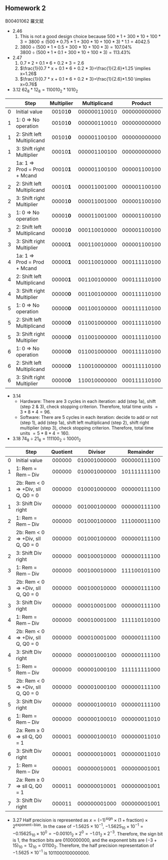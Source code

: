 ## Homework 2
B00401062 羅文斌

- 2.46
    1. This is not a good design choice because $500*1+300*10+100*3=3800≤(500*0.75*1+300*10+100*3)*1.1=4042.5$
    2. $3800÷(500*1*0.5+300*10+100*3)=107.04\%$ <br> $3800÷(500*1*0.1+300*10+100*3)=113.43\%$
- 2.47
    1. $0.7 * 2 + 0.1 * 6 + 0.2 * 3 = 2.6$
    2. $\frac{1}{0.7 * x + 0.1 * 6 + 0.2 * 3}=\frac{1}{2.6}*1.25 \implies x=1.26$
    3. $\frac{1}{0.7 * x + 0.1 * 6 + 0.2 * 3}=\frac{1}{2.6}*1.50 \implies x=0.76$
- 3.12
$62_8*12_8=110010_2*1010_2$

||Step|Multiplier|Multiplicand|Product|
|---------|----|:--------:|:----------:|:-----:|
|0|Initial value|00101<b>0</b>|000000110010|000000000000|
|1|1: 0 &rArr; No operation|00101<b>0</b>|000000110010|000000000000|
|1|2: Shift left Multiplicand|00101<b>0</b>|000001100100|000000000000|
|1|3: Shift right Multiplier|00010<b>1</b>|000001100100|000000000000|
|2|1a: 1 &rArr; Prod = Prod + Mcand|00010<b>1</b>|000001100100|000001100100|
|2|2: Shift left Multiplicand|00010<b>1</b>|000011001000|000001100100|
|2|3: Shift right Multiplier|00001<b>0</b>|000011001000|000001100100|
|3|1: 0 &rArr; No operation|00001<b>0</b>|000011001000|000001100100|
|3|2: Shift left Multiplicand|00001<b>0</b>|000110010000|000001100100|
|3|3: Shift right Multiplier|00000<b>1</b>|000110010000|000001100100|
|4|1a: 1 &rArr; Prod = Prod + Mcand|00000<b>1</b>|000110010000|000111110100|
|4|2: Shift left Multiplicand|00000<b>1</b>|001100100000|000111110100|
|4|3: Shift right Multiplier|00000<b>0</b>|001100100000|000111110100|
|5|1: 0 &rArr; No operation|00000<b>0</b>|001100100000|000111110100|
|5|2: Shift left Multiplicand|00000<b>0</b>|011001000000|000111110100|
|5|3: Shift right Multiplier|00000<b>0</b>|011001000000|000111110100|
|6|1: 0 &rArr; No operation|00000<b>0</b>|011001000000|000111110100|
|6|2: Shift left Multiplicand|00000<b>0</b>|110010000000|000111110100|
|6|3: Shift right Multiplier|00000<b>0</b>|110010000000|000111110100|

- 3.14
    - Hardware: There are 3 cycles in each iteration: add (step 1a), shift (step 2 & 3), check stopping criterion. Therefore, total time units $= 3*8*4=96$.
    - Software: There are 5 cycles in each iteration: decide to add or not (step 1), add (step 1a), shift left multiplicand (step 2), shift right multiplier (step 3), check stopping criterion. Therefore, total time units $= 5*8*4=160$.
- 3.18
$74_8÷21_8=111100_2÷10001_2$

||Step|Quotient|Divisor|Remainder|
|---------|----|:--------:|:----------:|:-----:|
|0|Initial value|000000|010001000000|000000111100|
|1|1: Rem = Rem – Div|000000|010001000000|101111111100|
|1|2b: Rem < 0 ⇒ +Div, sll Q, Q0 = 0|000000|010001000000|000000111100|
|1|3: Shift Div right|000000|001000100000|000000111100|
|2|1: Rem = Rem – Div|000000|001000100000|111000011100|
|2|2b: Rem < 0 ⇒ +Div, sll Q, Q0 = 0|000000|001000100000|000000111100|
|2|3: Shift Div right|000000|000100010000|000000111100|
|3|1: Rem = Rem – Div|000000|000100010000|111100101100|
|3|2b: Rem < 0 ⇒ +Div, sll Q, Q0 = 0|000000|000100010000|000000111100|
|3|3: Shift Div right|000000|000010001000|000000111100|
|4|1: Rem = Rem – Div|000000|000010001000|111110110100|
|4|2b: Rem < 0 ⇒ +Div, sll Q, Q0 = 0|000000|000010001000|000000111100|
|4|3: Shift Div right|000000|000001000100|000000111100|
|5|1: Rem = Rem – Div|000000|000001000100|111111111000|
|5|2b: Rem < 0 ⇒ +Div, sll Q, Q0 = 0|000000|000001000100|000000111100|
|5|3: Shift Div right|000000|000000100010|000000111100|
|6|1: Rem = Rem – Div|000000|000000100010|000000011010|
|6|2a: Rem ≥ 0 ⇒ sll Q, Q0 = 1|000001|000000100010|000000011010|
|6|3: Shift Div right|000001|000000010001|000000011010|
|7|1: Rem = Rem – Div|000001|000000010001|000000001001|
|7|2a: Rem ≥ 0 ⇒ sll Q, Q0 = 1|000011|000000010001|000000001001|
|7|3: Shift Div right|000011|000000001000|000000001001|

- 3.27
Half precision is represented as $x = (−1)^\text{sign} × (1 + \text{fraction}) × 2^\text{exponent−bias}$. In the case of $-1.5625\times10^{-1}$, $-1.5625_{10}×10^{-1}=-0.15625_{10}×10^0=-0.00101_2×2^0=-1.01_2×2^{-3}$. Therefore, the sign bit is $1$, the fraction bits are $0100000000$, and the exponent bits are $(-3+15)_{10}=12_{10}=01100_2$. Therefore, the half precision representation of  $-1.5625\times10^{-1}$ is $1011000100000000$.
